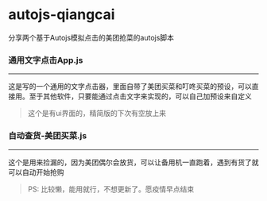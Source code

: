 # autojs-qiangcai
分享两个基于Autojs模拟点击的美团抢菜的autojs脚本

### 通用文字点击App.js  
---
这是写的一个通用的文字点击器，里面自带了美团买菜和叮咚买菜的预设，可以直接用。至于其他软件，只要能通过点击文字来实现的，可以自己加预设来自定义
> 这个是有ui界面的，精简版的下次有空放上来

### 自动查货-美团买菜.js
---
这个是用来捡漏的，因为美团偶尔会放货，可以让备用机一直跑着，遇到有货了就可以自动开始抢购


> PS: 比较懒，能用就行，不想更新了。愿疫情早点结束
